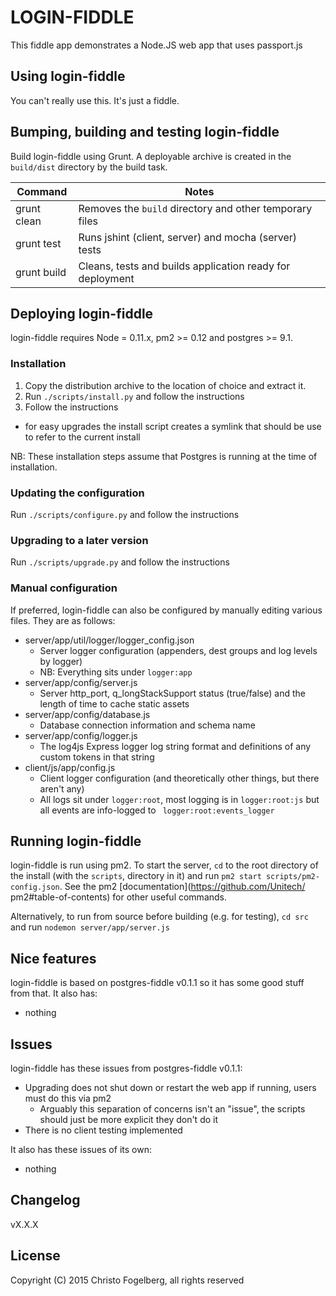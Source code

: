 # LOGIN-FIDDLE

This fiddle app demonstrates a Node.JS web app that uses passport.js

## Using login-fiddle

You can't really use this. It's just a fiddle.

## Bumping, building and testing login-fiddle

Build login-fiddle using Grunt. A deployable archive is created in the `build/dist`
directory by the build task.

Command                     | Notes
----------------------------|---------------------------------------------------------------------
grunt clean                 | Removes the `build` directory and other temporary files
grunt test                  | Runs jshint (client, server) and mocha (server) tests
grunt build                 | Cleans, tests and builds application ready for deployment

## Deploying login-fiddle

login-fiddle requires Node = 0.11.x, pm2 >= 0.12 and postgres >= 9.1.

### Installation

1. Copy the distribution archive to the location of choice and extract it.
2. Run `./scripts/install.py` and follow the instructions
3. Follow the instructions
  - for easy upgrades the install script creates a symlink that should be use to refer to the current install

NB: These installation steps assume that Postgres is running at the time of installation.

### Updating the configuration

Run `./scripts/configure.py` and follow the instructions

### Upgrading to a later version

Run `./scripts/upgrade.py` and follow the instructions

### Manual configuration

If preferred, login-fiddle can also be configured by manually editing various files. They are as follows:

- server/app/util/logger/logger_config.json
  - Server logger configuration (appenders, dest groups and log levels by logger)
  - NB: Everything sits under `logger:app`
- server/app/config/server.js
  - Server http_port, q_longStackSupport status (true/false) and the length of time to cache static assets
- server/app/config/database.js
  - Database connection information and schema name
- server/app/config/logger.js
  - The log4js Express logger log string format and definitions of any custom tokens in that string
- client/js/app/config.js
  - Client logger configuration (and theoretically other things, but there aren't any)
  - All logs sit under `logger:root`, most logging is in `logger:root:js` but all events are info-logged to `
    logger:root:events_logger`

## Running login-fiddle

login-fiddle is run using pm2. To start the server, `cd` to the root directory of the install (with the `scripts`,
directory in it) and run `pm2 start scripts/pm2-config.json`. See the pm2 [documentation](https://github.com/Unitech/
pm2#table-of-contents) for other useful commands.

Alternatively, to run from source before building (e.g. for testing), `cd src` and run `nodemon server/app/server.js`

## Nice features

login-fiddle is based on postgres-fiddle v0.1.1 so it has some good stuff from that. It also has:

- nothing

## Issues

login-fiddle has these issues from postgres-fiddle v0.1.1:
- Upgrading does not shut down or restart the web app if running, users must do this via pm2
  - Arguably this separation of concerns isn't an "issue", the scripts should just be more explicit they don't do it
- There is no client testing implemented

It also has these issues of its own:
- nothing

## Changelog

vX.X.X

## License

Copyright (C) 2015 Christo Fogelberg, all rights reserved
